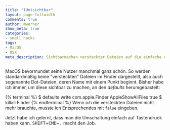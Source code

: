 ```yaml
---
title: "(Un)sichtbar"
layout: page-fullwidth
comments: true
author: mwerner
show_meta: true
categories:
- small hacks
tags:
- MacOS
- OSX
meta_description: Sichtbarmachen versteckter Dateien auf die einfache Art.
---
```


MacOS bevormundet seine Nutzer manchmal ganz schön. So werden standardmäßig keine "versteckten" Dateien im Finder dargestellt, also auch sogenannte Dot-Dateien, deren Name mit einem Punkt beginnt.
Bisher habe ich immer, um diese sichtbar zu machen, an den <i>defaults</i> herumgebastelt:

{% terminal %}
$ defaults write com.apple.Finder AppleShowAllFiles true
$ killall Finder
{% endterminal %}
Wenn ich die versteckten Dateien nicht mehr brauchte, musste ich Entsprechendes mit `false` eingeben.

Jetzt habe ich gelernt, dass man die Umschaltung einfach auf Tastendruck haben kann. <kbd>SHIFT</kbd>+<kbd>CMD</kbd>+<kbd>.</kbd> macht den Job.